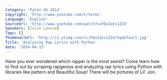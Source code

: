 ```yaml
---
Category: 'PyCon US 2014'
Copyright: 'http://www.youtube.com/t/terms'
Language: 'English'
SourceUrl: 'http://www.youtube.com/watch?v=FQuIqtx1Z24'
Speakers: [Julie Lavoie]
Tags: []
ThumbnailUrl: 'http://i1.ytimg.com/vi/FQuIqtx1Z24/hqdefault.jpg'
Title: 'Analyzing Rap Lyrics with Python'
date: '2014-04-13'
---
```

Have you ever wondered which rapper is the most sexist? Come learn how to find out by scraping rapgenius and analyzing rap lyrics using Python with libraries like pattern and Beautiful Soup! There will be pictures of Lil' Jon.